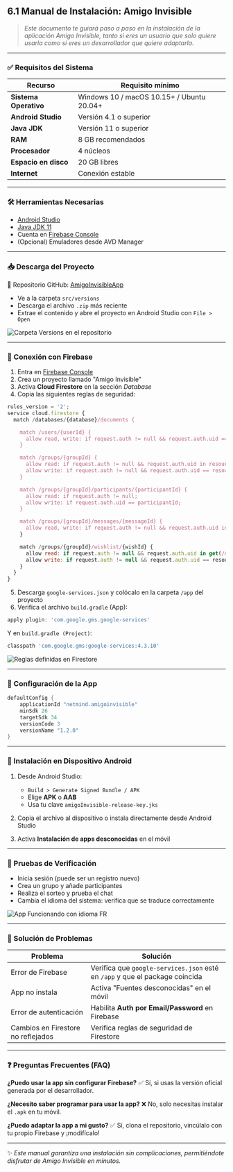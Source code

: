 ## 6.1 Manual de Instalación: Amigo Invisible

> *Este documento te guiará paso a paso en la instalación de la aplicación Amigo Invisible, tanto si eres un usuario que solo quiere usarla como si eres un desarrollador que quiere adaptarla.*

---

### ✅ Requisitos del Sistema

| Recurso               | Requisito mínimo                          |
| --------------------- | ----------------------------------------- |
| **Sistema Operativo** | Windows 10 / macOS 10.15+ / Ubuntu 20.04+ |
| **Android Studio**    | Versión 4.1 o superior                    |
| **Java JDK**          | Versión 11 o superior                     |
| **RAM**               | 8 GB recomendados                         |
| **Procesador**        | 4 núcleos                                 |
| **Espacio en disco**  | 20 GB libres                              |
| **Internet**          | Conexión estable                          |

---

### 🛠 Herramientas Necesarias

* [Android Studio](https://developer.android.com/studio)
* [Java JDK 11](https://www.oracle.com/java/technologies/javase-jdk11-downloads.html)
* Cuenta en [Firebase Console](https://console.firebase.google.com)
* (Opcional) Emuladores desde AVD Manager

---

### 📥 Descarga del Proyecto

📁 Repositorio GitHub: [AmigoInvisibleApp](https://github.com/P3droRamirez/FCT.PROYECT.AmigoInvisibleApp)

* Ve a la carpeta `src/versions`
* Descarga el archivo `.zip` más reciente
* Extrae el contenido y abre el proyecto en Android Studio con `File > Open`

![Carpeta Versions en el repositorio](../assets/Versions.png)


---

### 🔗 Conexión con Firebase

1. Entra en [Firebase Console](https://console.firebase.google.com)
2. Crea un proyecto llamado "Amigo Invisible"
3. Activa **Cloud Firestore** en la sección *Database*
4. Copia las siguientes reglas de seguridad:

```js
rules_version = '2';
service cloud.firestore {
  match /databases/{database}/documents {

    match /users/{userId} {
      allow read, write: if request.auth != null && request.auth.uid == userId;
    }

    match /groups/{groupId} {
      allow read: if request.auth != null && request.auth.uid in resource.data.members;
      allow write: if request.auth != null && request.auth.uid == resource.data.owner;
    }

    match /groups/{groupId}/participants/{participantId} {
      allow read: if request.auth != null;
      allow write: if request.auth.uid == participantId;
    }

    match /groups/{groupId}/messages/{messageId} {
      allow read, write: if request.auth != null && request.auth.uid in get(/databases/$(database)/documents/groups/$(groupId)).data.members;
    }

    match /groups/{groupId}/wishlist/{wishId} {
      allow read: if request.auth != null && request.auth.uid in get(/databases/$(database)/documents/groups/$(groupId)).data.members;
      allow write: if request.auth != null && request.auth.uid == resource.data.owner;
    }
  }
}

```

5. Descarga `google-services.json` y colócalo en la carpeta `/app` del proyecto
6. Verifica el archivo `build.gradle` (App):

```groovy
apply plugin: 'com.google.gms.google-services'
```

Y en `build.gradle (Project)`:

```groovy
classpath 'com.google.gms:google-services:4.3.10'
```
![Reglas definidas en Firestore](../assets/ReglasFirebase.png)

---

### 🔧 Configuración de la App

```groovy
defaultConfig {
    applicationId "netmind.amigoinvisible"
    minSdk 26
    targetSdk 34
    versionCode 3
    versionName "1.2.0"
}
```

---

### 📲 Instalación en Dispositivo Android

1. Desde Android Studio:

   * `Build > Generate Signed Bundle / APK`
   * Elige **APK** o **AAB**
   * Usa tu clave `amigoInvisible-release-key.jks`
2. Copia el archivo al dispositivo o instala directamente desde Android Studio
3. Activa **Instalación de apps desconocidas** en el móvil

---

### 🧪 Pruebas de Verificación

* Inicia sesión (puede ser un registro nuevo)
* Crea un grupo y añade participantes
* Realiza el sorteo y prueba el chat
* Cambia el idioma del sistema: verifica que se traduce correctamente

![App Funcionando con idioma FR](../assets/Grupos(FR).png)


---

### 🚨 Solución de Problemas

| Problema                           | Solución                                                                     |
| ---------------------------------- | ---------------------------------------------------------------------------- |
| Error de Firebase                  | Verifica que `google-services.json` esté en `/app` y que el package coincida |
| App no instala                     | Activa "Fuentes desconocidas" en el móvil                                    |
| Error de autenticación             | Habilita **Auth por Email/Password** en Firebase                             |
| Cambios en Firestore no reflejados | Verifica reglas de seguridad de Firestore                                    |

---

### ❓ Preguntas Frecuentes (FAQ)

**¿Puedo usar la app sin configurar Firebase?**
✅ Sí, si usas la versión oficial generada por el desarrollador.

**¿Necesito saber programar para usar la app?**
❌ No, solo necesitas instalar el `.apk` en tu móvil.

**¿Puedo adaptar la app a mi gusto?**
✅ Sí, clona el repositorio, vincúlalo con tu propio Firebase y ¡modifícalo!

---

✨ *Este manual garantiza una instalación sin complicaciones, permitiéndote disfrutar de Amigo Invisible en minutos.*
